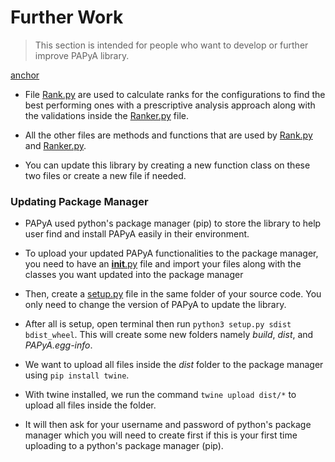 # Further Work

> This section is intended for people who want to develop or further improve PAPyA library. 

<!-- ### File Exploration</b> <br> -->
[anchor](#heading-to-achor)

- File [Rank.py](Rank.py) are used to calculate ranks for the configurations to find the best performing ones with a prescriptive analysis approach along with the validations inside the [Ranker.py](Ranker.py) file.<br>

- All the other files are methods and functions that are used by [Rank.py](Rank.py) and [Ranker.py](Ranker.py). <br>

- You can update this library by creating a new function class on these two files or create a new file if needed. <br>

### Updating Package Manager<br>

- PAPyA used python's package manager (pip) to store the library to help user find and install PAPyA easily in their environment.<br>

- To upload your updated PAPyA functionalities to the package manager, you need to have an [__init__.py](__init__.py) file and import your files along with the classes you want updated into the package manager<br>

- Then, create a [setup.py](../PAPyA%20Lib/setup.py) file in the same folder of your source code. You only need to change the version of PAPyA to update the library.<br>

- After all is setup, open terminal then run ` python3 setup.py sdist bdist_wheel `. This will create some new folders namely _build_, _dist_, and _PAPyA.egg-info_.<br>

- We want to upload all files inside the _dist_ folder to the package manager using ` pip install twine `.<br>

- With twine installed, we run the command ` twine upload dist/* ` to upload all files inside the folder.<br>

- It will then ask for your username and password of python's package manager which you will need to create first if this is your first time uploading to a python's package manager (pip).